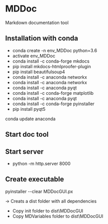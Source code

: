 # MDDoc
Markdown documentation tool

## Installation with conda
- conda create -n env_MDDoc python=3.6
- activate env_MDDoc
- conda install -c conda-forge mkdocs 
- pip install mkdocs-htmlproofer-plugin
- pip install beautifulsoup4
- conda install -c anaconda networkx
- conda install -c anaconda networkx 
- conda install -c anaconda pyqt
- conda install -c conda-forge matplotlib
- conda install -c anaconda pyqt
- conda install -c conda-forge pyinstaller 
- pip install pyqt5

conda update anaconda

## Start doc tool

## Start server
- python -m http.server 8000

## Create executable
pyinstaller --clear MDDocGUI.px

-> Creats a dist folder with all dependencies

- Copy init folder to dist\MDDocGUI
- Copy MDVariables folder to dist\MDDocGUI

